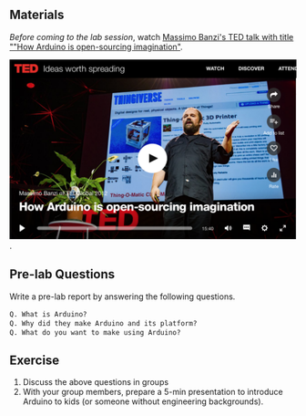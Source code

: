 ## Materials 

*Before coming to the lab session*, watch [Massimo Banzi's TED talk with title ""How Arduino is open-sourcing imagination"](https://www.ted.com/talks/massimo_banzi_how_arduino_is_open_sourcing_imagination).

[![TED](TED-Banzi.png)](https://www.ted.com/talks/massimo_banzi_how_arduino_is_open_sourcing_imagination).



## Pre-lab Questions

Write a pre-lab report by answering the following questions.

```
Q. What is Arduino? 
Q. Why did they make Arduino and its platform?
Q. What do you want to make using Arduino?
```

## Exercise

1. Discuss the above questions in groups
2. With your group members, prepare a 5-min presentation to introduce Arduino to kids (or someone without engineering backgrounds).
